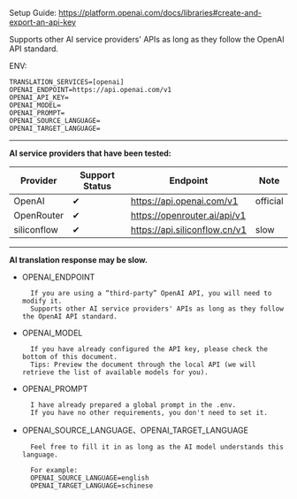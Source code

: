 Setup Guide: https://platform.openai.com/docs/libraries#create-and-export-an-api-key

Supports other AI service providers' APIs as long as they follow the OpenAI API standard.

ENV:
```
TRANSLATION_SERVICES=[openai]
OPENAI_ENDPOINT=https://api.openai.com/v1
OPENAI_API_KEY=  
OPENAI_MODEL=  
OPENAI_PROMPT=  
OPENAI_SOURCE_LANGUAGE=  
OPENAI_TARGET_LANGUAGE=
```
---

**AI service providers that have been tested:**

| Provider    | Support Status | Endpoint                      | Note     |
| ----------- | -------------- | ----------------------------- | -------- |
| OpenAI      | ✔              | https://api.openai.com/v1     | official |
| OpenRouter  | ✔              | https://openrouter.ai/api/v1  |          |
| siliconflow | ✔              | https://api.siliconflow.cn/v1 | slow     |


---

**AI translation response may be slow.**

- OPENAI_ENDPOINT

		If you are using a “third-party” OpenAI API, you will need to modify it.
		Supports other AI service providers' APIs as long as they follow the OpenAI API standard.

- OPENAI_MODEL

		If you have already configured the API key, please check the bottom of this document. 
		Tips: Preview the document through the local API (we will retrieve the list of available models for you).

- OPENAI_PROMPT

		I have already prepared a global prompt in the .env. 
		If you have no other requirements, you don't need to set it.

- OPENAI_SOURCE_LANGUAGE、OPENAI_TARGET_LANGUAGE

		Feel free to fill it in as long as the AI model understands this language.
		
		For example: 
		OPENAI_SOURCE_LANGUAGE=english
		OPENAI_TARGET_LANGUAGE=schinese